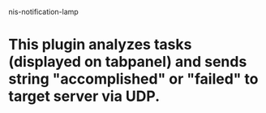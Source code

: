 nis-notification-lamp

This plugin analyzes tasks (displayed on tabpanel) and sends string "accomplished" or "failed" to target server via UDP. 
=====================
